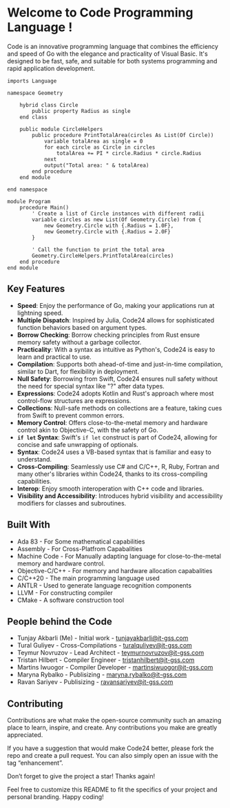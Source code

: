 # Welcome to Code Programming Language !

Code is an innovative programming language that combines the efficiency and speed of Go with the elegance and practicality of Visual Basic. It's designed to be fast, safe, and suitable for both systems programming and rapid application development.

```main.code
imports Language

namespace Geometry

    hybrid class Circle
        public property Radius as single
    end class

    public module CircleHelpers
        public procedure PrintTotalArea(circles As List(Of Circle))
            variable totalArea as single = 0
            for each circle as Circle in circles
                totalArea += PI * circle.Radius * circle.Radius
            next
            output("Total area: " & totalArea)
        end procedure
    end module

end namespace

module Program
    procedure Main()
        ' Create a list of Circle instances with different radii
        variable circles as new List(Of Geometry.Circle) from {
            new Geometry.Circle with {.Radius = 1.0F},
            new Geometry.Circle with {.Radius = 2.0F}
        }

        ' Call the function to print the total area
        Geometry.CircleHelpers.PrintTotalArea(circles)
    end procedure
end module
```

## Key Features

- **Speed**: Enjoy the performance of Go, making your applications run at lightning speed.
- **Multiple Dispatch**: Inspired by Julia, Code24 allows for sophisticated function behaviors based on argument types.
- **Borrow Checking**: Borrow checking principles from Rust ensure memory safety without a garbage collector.
- **Practicality**: With a syntax as intuitive as Python's, Code24 is easy to learn and practical to use.
- **Compilation**: Supports both ahead-of-time and just-in-time compilation, similar to Dart, for flexibility in deployment.
- **Null Safety**: Borrowing from Swift, Code24 ensures null safety without the need for special syntax like "?" after data types.
- **Expressions**: Code24 adopts Kotlin and Rust's approach where most control-flow structures are expressions.
- **Collections**: Null-safe methods on collections are a feature, taking cues from Swift to prevent common errors.
- **Memory Control**: Offers close-to-the-metal memory and hardware control akin to Objective-C, with the safety of Go.
- **`if let` Syntax**: Swift's `if let` construct is part of Code24, allowing for concise and safe unwrapping of optionals.
- **Syntax**: Code24 uses a VB-based syntax that is familiar and easy to understand.
- **Cross-Compiling**: Seamlessly use C# and C/C++, R, Ruby, Fortran and many other's libraries within Code24, thanks to its cross-compiling capabilities.
- **Interop**: Enjoy smooth interoperation with C++ code and libraries.
- **Visibility and Accessibility**: Introduces hybrid visibility and accessibility modifiers for classes and subroutines.

## Built With
* Ada 83 - For Some mathematical capabilities
* Assembly - For Cross-Platfrom Capabalities
* Machine Code - For Manually adapting language for close-to-the-metal memory and hardware control.
* Objective-C/C++ - For memory and hardware allocation capabalities
* C/C++20 - The main programming language used
* ANTLR - Used to generate language recognition components
* LLVM - For constructing compiler
* CMake - A software construction tool


## People behind the Code
* Tunjay Akbarli (Me) - Initial work - tunjayakbarli@it-gss.com
* Tural Guliyev - Cross-Compilations - turalquliyev@it-gss.com
* Teymur Novruzov - Lead Architect - teymurnovruzov@it-gss.com
* Tristan Hilbert - Compiler Engineer - tristanhilbert@it-gss.com
* Martins Iwuogor - Compiler Developer - martinsiwuogor@it-gss.com
* Maryna Rybalko - Publisizing - maryna.rybalko@it-gss.com
* Ravan Sariyev - Publisizing - ravansariyev@it-gss.com

## Contributing
Contributions are what make the open-source community such an amazing place to learn, inspire, and create. Any contributions you make are greatly appreciated.

If you have a suggestion that would make Code24 better, please fork the repo and create a pull request. You can also simply open an issue with the tag “enhancement”.

Don’t forget to give the project a star! Thanks again!

Feel free to customize this README to fit the specifics of your project and personal branding. Happy coding!
